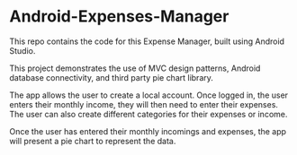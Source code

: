 # Android-Expenses-Manager

This repo contains the code for this Expense Manager, built using Android Studio.

This project demonstrates the use of MVC design patterns, Android database connectivity, and third party pie chart library.

The app allows the user to create a local account. Once logged in, the user enters their monthly income, they will then need to enter their expenses. The user can also create different categories for their expenses or income.

Once the user has entered their monthly incomings and expenses, the app will present a pie chart to represent the data.
